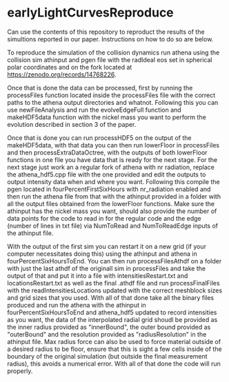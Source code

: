 # earlyLightCurvesReproduce

Can use the contents of this repository to reproduct the results of the simultions reported in our paper. Instructions on how to do so are below.

To reproduce the simulation of the collision dynamics run athena using the collision sim athinput and pgen file with the radIdeal eos set in spherical polar coordinates and on the fork located at https://zenodo.org/records/14768226. 

Once that is done the data can be processed, first by running the processFiles function located inside the processFiles file with the correct paths to the athena output directories and whatnot. Following this you can use newFileAnalysis and run the evolveEdgeFull function and makeHDF5data function with the nickel mass you want to perform the evolution described in section 3 of the paper.

Once that is done you can run processHDF5 on the output of the makeHDF5data, with that data you can then run lowerFloor in processFiles and then processExtraDataOctree, with the outputs of both lowerFloor functions in one file you have data that is ready for the next stage. For the next stage just work an a regular fork of athena with nr radiation, replace the athena_hdf5.cpp file with the one provided and edit the outputs to output intensity data when and where you want. Following this compile the pgen located in fourPercentFirstSixHours with nr_radiation enabled and then run the athena file from that with the athinput provided in a folder with all the output files obtained from the lowerFloor functions. Make sure the athinput has the nickel mass you want, should also provide the number of data points for the code to read in for the regular code and the edge (number of lines in txt file) via NumToRead and NumToReadEdge inputs of the athinput file.

With the output of the first sim you can restart it on a new grid (if your computer necessitates doing this) using the athinput and athena in fourPercentSixHoursToEnd. You can then run processFilesAthdf on a folder with just the last athdf of the originall sim in processFiles and take the output of that and put it into a file with intensitiesRestart.txt and locationsRestart.txt as well as the final .athdf file and run processFinalFiles with the readIntensitiesLocations updated with the correct meshblock sizes and grid sizes that you used. With all of that done take all the binary files produced and run the athena with the athinput in fourPercentSixHoursToEnd and athena_hdf5 updated to record intensities as you want, the data of the interpolated radial grid shoudl be provided as the inner radius provided as "innerBound", the outer bound provided as "outerBound" and the resolution provided as "radiusResolution" in the athinput file. Max radius force can also be used to force material outside of a desired radius to be floor, ensure that this is sight a few cells inside of the boundary of the original simulation (but outside the final measurement radius), this avoids a numerical error. With all of that done the code will run properly.
